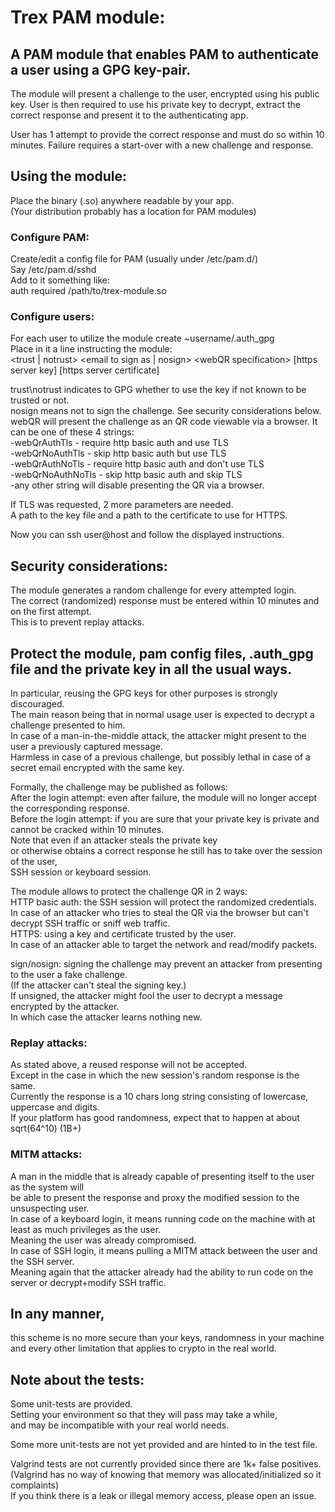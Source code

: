 # Trex PAM module:

## A PAM module that enables PAM to authenticate a user using a GPG key-pair.

The module will present a challenge to the user, encrypted using his public key.
User is then required to use his private key to decrypt,
extract the correct response and present it to the authenticating app.

User has 1 attempt to provide the correct response and must do so within 10 minutes.
Failure requires a start-over with a new challenge and response.

## Using the module:

Place the binary (.so) anywhere readable by your app.  
(Your distribution probably has a location for PAM modules)  

### Configure PAM:
Create/edit a config file for PAM (usually under /etc/pam.d/)  
Say /etc/pam.d/sshd  
Add to it something like:  
auth	required	/path/to/trex-module.so  

### Configure users:
For each user to utilize the module create ~username/.auth_gpg  
Place in it a line instructing the module:  
<email to encrypt to> <trust | notrust> <email to sign as | nosign> \<webQR specification\> [https server key] [https server certificate]  

trust\notrust indicates to GPG whether to use the key if not known to be trusted or not.  
nosign means not to sign the challenge. See security considerations below.  
webQR will present the challenge as an QR code viewable via a browser. It can be one of these 4 strings:  
-webQrAuthTls - require http basic auth and use TLS  
-webQrNoAuthTls - skip http basic auth but use TLS  
-webQrAuthNoTls - require http basic auth and don't use TLS  
-webQrNoAuthNoTls - skip http basic auth and skip TLS  
-any other string will disable presenting the QR via a browser.  

If TLS was requested, 2 more parameters are needed.  
A path to the key file and a path to the certificate to use for HTTPS.  

Now you can ssh user@host and follow the displayed instructions.  

## Security considerations:
The module generates a random challenge for every attempted login.  
The correct (randomized) response must be entered within 10 minutes and on the first attempt.  
This is to prevent replay attacks.  

## Protect the module, pam config files, .auth_gpg file and the private key in all the usual ways.  

In particular, reusing the GPG keys for other purposes is strongly discouraged.  
The main reason being that in normal usage user is expected to decrypt a challenge presented to him.  
In case of a man-in-the-middle attack, the attacker might present to the user a previously captured message.  
Harmless in case of a previous challenge, but possibly lethal in case of a secret email encrypted with the same key.  

Formally, the challenge may be published as follows:  
After the login attempt: even after failure, the module will no longer accept the corresponding response.  
Before the login attempt: if you are sure that your private key is private and cannot be cracked within 10 minutes.  
Note that even if an attacker steals the private key  
or otherwise obtains a correct response he still has to take over the session of the user,  
SSH session or keyboard session.  

The module allows to protect the challenge QR in 2 ways:  
HTTP basic auth: the SSH session will protect the randomized credentials.  
In case of an attacker who tries to steal the QR via the browser but can't decrypt SSH traffic or sniff web traffic.  
HTTPS: using a key and certificate trusted by the user.  
In case of an attacker able to target the network and read/modify packets.  

sign/nosign: signing the challenge may prevent an attacker from presenting to the user a fake challenge.  
(If the attacker can't steal the signing key.)  
If unsigned, the attacker might fool the user to decrypt a message encrypted by the attacker.  
In which case the attacker learns nothing new.  

### Replay attacks:
As stated above, a reused response will not be accepted.  
Except in the case in which the new session's random response is the same.  
Currently the response is a 10 chars long string consisting of lowercase, uppercase and digits.  
If your platform has good randomness, expect that to happen at about sqrt(64^10) (1B+)  

### MITM attacks:
A man in the middle that is already capable of presenting itself to the user as the system will  
be able to present the response and proxy the modified session to the unsuspecting user.  
In case of a keyboard login, it means running code on the machine with at least as much privileges as the user.  
Meaning the user was already compromised.  
In case of SSH login, it means pulling a MITM attack between the user and the SSH server.  
Meaning again that the attacker already had the ability to run code on the server or decrypt+modify SSH traffic.   

## In any manner,
this scheme is no more secure than your keys, randomness in your machine  
and every other limitation that applies to crypto in the real world.  

## Note about the tests:
Some unit-tests are provided.  
Setting your environment so that they will pass may take a while,  
and may be incompatible with your real world needs.  

Some more unit-tests are not yet provided and are hinted to in the test file.  

Valgrind tests are not currently provided since there are 1k+ false positives.  
(Valgrind has no way of knowing that memory was allocated/initialized so it complaints)  
If you think there is a leak or illegal memory access, please open an issue.  
